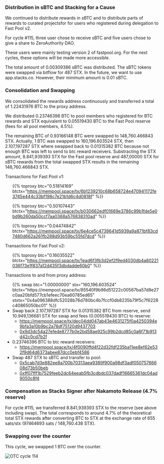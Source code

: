 ---
---

### Distribution in sBTC and Stacking for a Cause

We continued to distribute rewards in sBTC and to distribute parts of rewards to curated projectsfor for users who registered during delegation to Fast Pool v2.

For cycle #115, three user chose to receive sBTC and five users chose to give a share to ZeroAuthority DAO.

These users were mainly testing version 2 of fastpool.org. For the next cycles, these options will be made more accessible.

The total amount of 0.00309386 sBTC was distributed. The sBTC tokens were swapped via bitflow for 487 STX. In the future, we want to use app.stacks.co. However, their minimum amount is 0.01 sBTC.

### Consolidation and Swapping

We consolidated the rewards address continuously and transferred a total of 1.22431976 BTC to the proxy address.

We distributed 0.23746398 BTC to pool members who registered for BTC rewards and STX equivalent to 0.05519430 BTC to the Fast Pool reserve (fees for all pool members, 4.5%).

The remaining BTC of 0.93166148 BTC were swapped to 148,760.466843 STX. Actually, 1 BTC was swapped to 160,196.603524 STX, then 2.107,197287 STX where swapped back to 0.01315382 BTC because not enough BTC was left to send to btc reward receivers. Substracting the STX amount, 8.841,939393 STX for the Fast pool reserve and 487,00000 STX for sBTC rewards from the total swapped STX results in the remaining 148,760.466843 STX.

Transactions for Fast Pool v1:

<ul>

{{% toproxy btc="0.51814169"
  btctx="https://mempool.space/tx/6b1239210c68b658724e470941172fe3745e444c33bf198c7e21b1d6c4d0818f" %}}

{{% toproxy btc="0.50107443"
  btctx="https://mempool.space/tx/b030662edf01669e3786c99b1fde5e0bd9b260da50ccf7aa0368a576838310ad" %}}

{{% toproxy btc="0.04474842"
  btctx="https://mempool.space/tx/6e4ce5c4739641d5939a9a871bf83cd7480d662a261fb288d93b59bc55fd7dcd" %}}

</ul>

Transactions for Fast Pool v2:

<ul>

{{% toproxy btc="0.16035522"
  btctx="https://mempool.space/tx/1ead6f3fb3d2ef2f9ed4030db4a80221036f73e1f837a12d435f3dbdadde60b0" %}}

</ul>
Transactions to and from proxy address:

<ul>
{{% swap btc="1.00000000" stx="160,196.603524"
  btctx="https://mempool.space/tx/85540f9b96d51222c00567ba57d8e27c0aa20bfd577cb1efeec70ea60785ed65"
  stxtx="0x4a096388dfc52028b76d780bc4b7fccf0db8235b79f5c7f6228c40865050bc01" %}}

<li>
  Swap back 2.107,197287 STX for 0.01315382 BTC from reserve, send 10.949,136681 STX for swap and fees (0.005519430 BTC) to reserve:
  <ul>
    <li>
      <a
        target="_blank"
        rel="noopener noreferrer nofollow"
        href="https://mempool.space/tx/dec04dd047ab43e4631275f0a4250394e9bfa3a10b9bc2a78df75120d9437703"
        >https://mempool.space/tx/dec04dd047ab43e4631275f0a4250394e9bfa3a10b9bc2a78df75120d9437703</a
      >
    </li>
    <li>
      <a
        target="_blank"
        rel="noopener noreferrer nofollow"
        href="https://explorer.hiro.so/txid/0x9d3dc54a27efede8777b0e2bd58ae925c99b2dcd85c0a6f71b913d42c0cd7b2f?chain=mainnet"
        >0x9d3dc54a27efede8777b0e2bd58ae925c99b2dcd85c0a6f71b913d42c0cd7b2f</a
      >
    </li>
  </ul>
</li>

<li>
  0.23746396 BTC to btc reward receivers:
  <ul>
    <li>
      <a
        target="_blank"
        rel="noopener noreferrer nofollow"
        href="https://mempool.space/tx/4f0090ffd4f22d32fdf235ba11ee8ef62e532f9d64d6373abee87dcc0ebf4586"
        >https://mempool.space/tx/4f0090ffd4f22d32fdf235ba11ee8ef62e532f9d64d6373abee87dcc0ebf4586
      </a>
    </li>
  </ul>
</li>

<li>
  Swap 487 STX to sBTC and transfer to pool:
  <ul>
    <li>
      <a
        target="_blank"
        rel="noopener noreferrer nofollow"
        href="https://explorer.hiro.so/txid/0x5cab7d3e882ee8a700b70313aea9389f900a98df3adf05075766608d73b50beb?chain=mainnet"
        >0x5cab7d3e882ee8a700b70313aea9389f900a98df3adf05075766608d73b50beb</a
      >
    </li>
    <li>
      <a
        target="_blank"
        rel="noopener noreferrer nofollow"
        href="https://explorer.hiro.so/txid/0xff07fff1b7529feeb2dc64eeab5fb3cdbdc037dadf16665361dc04ad9050c8f4?chain=mainnet"
        >0xff07fff1b7529feeb2dc64eeab5fb3cdbdc037dadf16665361dc04ad9050c8f4</a
      >
    </li>
  </ul>
</li>

</ul>

### Compensation as Stacks Signer after Nakamoto Release (4.7% reserve)

For cycle #115, we transferred 8.841,939393 STX to the reserve (see above including swap). The total corresponds to around 4.7% of the theoretical total STX rewards after converting BTC to STX at the exchange rate of 655 sats/stx (97464693 sats / 148,760.438 STX).

### Swapping over the counter

This cycle, we swapped 1 BTC over the counter.

![OTC cycle 114](/img/cycles/115-otc.jpg)
